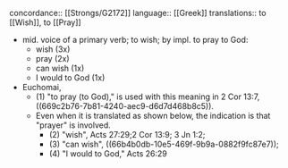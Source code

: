concordance:: [[Strongs/G2172]] 
language:: [[Greek]] 
translations:: to [[Wish]], to [[Pray]]

- mid. voice of a primary verb; to wish; by impl. to pray to God:
	- wish (3x)
	- pray (2x)
	- can wish (1x)
	- I would to God (1x)
- Euchomai,
	- (1) "to pray (to God)," is used with this meaning in 2 Cor 13:7, ((669c2b76-7b81-4240-aec9-d6d7d468b8c5)).
	- Even when it is translated as shown below, the indication is that "prayer" is involved.
		- (2) "wish", Acts 27:29;2 Cor 13:9; 3 Jn 1:2;
		- (3) "can wish", ((66b4b0db-10e5-469f-9b9a-0882f9fc87e7));
		- (4) "I would to God," Acts 26:29
